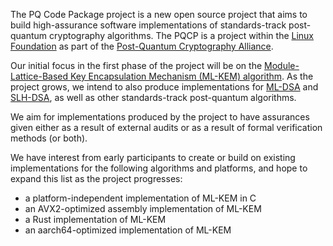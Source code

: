 <!-- SPDX-License-Identifier: CC-BY-4.0 -->
The PQ Code Package project is a new open source project that aims to build high-assurance software implementations of standards-track post-quantum cryptography algorithms.  The PQCP is a project within the [Linux Foundation](https://linuxfoundation.org/) as part of the [Post-Quantum Cryptography Alliance](https://pqca.org/).

Our initial focus in the first phase of the project will be on the [Module-Lattice-Based Key Encapsulation Mechanism (ML-KEM) algorithm](https://csrc.nist.gov/pubs/fips/203/ipd).  As the project grows, we intend to also produce implementations for [ML-DSA](https://csrc.nist.gov/pubs/fips/204/ipd) and [SLH-DSA](https://csrc.nist.gov/pubs/fips/205/ipd), as well as other standards-track post-quantum algorithms.

We aim for implementations produced by the project to have assurances given either as a result of external audits or as a result of formal verification methods (or both).

We have interest from early participants to create or build on existing implementations for the following algorithms and platforms, and hope to expand this list as the project progresses:

- a platform-independent implementation of ML-KEM in C
- an AVX2-optimized assembly implementation of ML-KEM
- a Rust implementation of ML-KEM
- an aarch64-optimized implementation of ML-KEM
